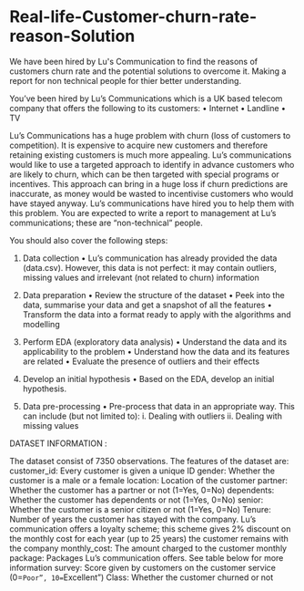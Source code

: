 # Real-life-Customer-churn-rate-reason-Solution
We have been hired by Lu's Communication to find the reasons of customers churn rate and the potential solutions to overcome it. Making a report for non technical people for thier better understanding.


You’ve been hired by Lu’s Communications which is a UK based telecom company that offers the following to its customers:
• Internet
• Landline
• TV

Lu’s Communications has a huge problem with churn (loss of customers to competition). It is expensive to acquire new customers and therefore retaining existing customers is much more appealing.
Lu’s communications would like to use a targeted approach to identify in advance customers who are likely to churn, which can be then targeted with special programs or incentives. This approach can bring in a huge loss if churn predictions are inaccurate, as money would be wasted to incentivise customers who would have stayed anyway.
Lu’s communications have hired you to help them with this problem.
You are expected to write a report to management at Lu’s communications; these are “non-technical” people.

You should also cover the following steps:
1. Data collection
• Lu’s communication has already provided the data (data.csv). However, this data is not perfect: it may contain outliers, missing values and irrelevant (not related to churn) information

3. Data preparation
• Review the structure of the dataset
• Peek into the data, summarise your data and get a snapshot of all the features
• Transform the data into a format ready to apply with the algorithms and modelling

5. Perform EDA (exploratory data analysis)
• Understand the data and its applicability to the problem
• Understand how the data and its features are related
• Evaluate the presence of outliers and their effects

7. Develop an initial hypothesis
• Based on the EDA, develop an initial hypothesis.

9. Data pre-processing
• Pre-process that data in an appropriate way. This can include (but not limited to):
i. Dealing with outliers
ii. Dealing with missing values


DATASET INFORMATION :

The dataset consist of 7350 observations.
The features of the dataset are:
customer_id: Every customer is given a unique ID
gender: Whether the customer is a male or a female
location: Location of the customer
partner: Whether the customer has a partner or not (1=Yes, 0=No)
dependents: Whether the customer has dependents or not (1=Yes, 0=No)
senior: Whether the customer is a senior citizen or not (1=Yes, 0=No)
Tenure: Number of years the customer has stayed with the company. Lu’s communication offers a loyalty scheme; this scheme gives 2% discount on the monthly cost for each year (up to 25 years) the customer remains with the company
monthly_cost: The amount charged to the customer monthly
package: Packages Lu’s communication offers. See table below for more information
survey: Score given by customers on the customer service (0=``Poor”, 10=``Excellent”)
Class: Whether the customer churned or not



